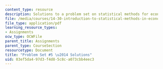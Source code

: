 ```yaml
---
content_type: resource
description: Solutions to a problem set on statistical methods for economics.
file: /media/courses/14-30-introduction-to-statistical-methods-in-economics-spring-2009/03ef5da497d3f4d85c8ca073cbb4eec3_MIT14_30s09_sol_pset05.pdf
file_type: application/pdf
learning_resource_types:
- Assignments
ocw_type: OCWFile
parent_title: Assignments
parent_type: CourseSection
resourcetype: Document
title: "Problem Set #5 \u2014 Solutions"
uid: 03ef5da4-97d3-f4d8-5c8c-a073cbb4eec3
---
```

